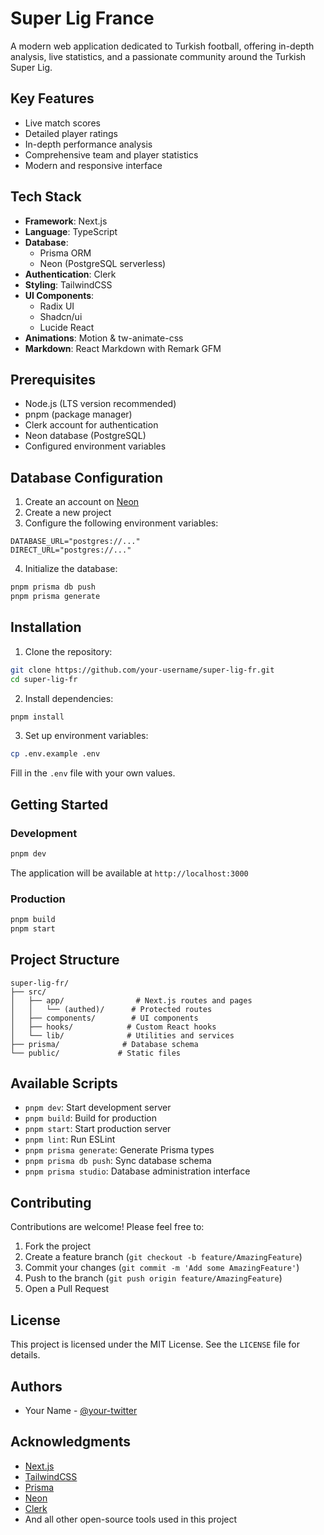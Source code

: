 # Super Lig France

A modern web application dedicated to Turkish football, offering in-depth analysis, live statistics, and a passionate community around the Turkish Super Lig.

## Key Features

- Live match scores
- Detailed player ratings
- In-depth performance analysis
- Comprehensive team and player statistics
- Modern and responsive interface

## Tech Stack

- **Framework**: Next.js
- **Language**: TypeScript
- **Database**:
  - Prisma ORM
  - Neon (PostgreSQL serverless)
- **Authentication**: Clerk
- **Styling**: TailwindCSS
- **UI Components**:
  - Radix UI
  - Shadcn/ui
  - Lucide React
- **Animations**: Motion & tw-animate-css
- **Markdown**: React Markdown with Remark GFM

## Prerequisites

- Node.js (LTS version recommended)
- pnpm (package manager)
- Clerk account for authentication
- Neon database (PostgreSQL)
- Configured environment variables

## Database Configuration

1. Create an account on [Neon](https://neon.tech)
2. Create a new project
3. Configure the following environment variables:

```env
DATABASE_URL="postgres://..."
DIRECT_URL="postgres://..."
```

4. Initialize the database:

```bash
pnpm prisma db push
pnpm prisma generate
```

## Installation

1. Clone the repository:

```bash
git clone https://github.com/your-username/super-lig-fr.git
cd super-lig-fr
```

2. Install dependencies:

```bash
pnpm install
```

3. Set up environment variables:

```bash
cp .env.example .env
```

Fill in the `.env` file with your own values.

## Getting Started

### Development

```bash
pnpm dev
```

The application will be available at `http://localhost:3000`

### Production

```bash
pnpm build
pnpm start
```

## Project Structure

```
super-lig-fr/
├── src/
│   ├── app/                # Next.js routes and pages
│   │   └── (authed)/      # Protected routes
│   ├── components/        # UI components
│   ├── hooks/            # Custom React hooks
│   └── lib/              # Utilities and services
├── prisma/              # Database schema
└── public/             # Static files
```

## Available Scripts

- `pnpm dev`: Start development server
- `pnpm build`: Build for production
- `pnpm start`: Start production server
- `pnpm lint`: Run ESLint
- `pnpm prisma generate`: Generate Prisma types
- `pnpm prisma db push`: Sync database schema
- `pnpm prisma studio`: Database administration interface

## Contributing

Contributions are welcome! Please feel free to:

1. Fork the project
2. Create a feature branch (`git checkout -b feature/AmazingFeature`)
3. Commit your changes (`git commit -m 'Add some AmazingFeature'`)
4. Push to the branch (`git push origin feature/AmazingFeature`)
5. Open a Pull Request

## License

This project is licensed under the MIT License. See the `LICENSE` file for details.

## Authors

- Your Name - [@your-twitter](https://twitter.com/your-twitter)

## Acknowledgments

- [Next.js](https://nextjs.org/)
- [TailwindCSS](https://tailwindcss.com/)
- [Prisma](https://www.prisma.io/)
- [Neon](https://neon.tech)
- [Clerk](https://clerk.com/)
- And all other open-source tools used in this project
